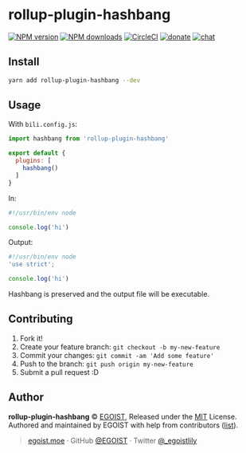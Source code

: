 
# rollup-plugin-hashbang

[![NPM version](https://img.shields.io/npm/v/rollup-plugin-hashbang.svg?style=flat)](https://npmjs.com/package/rollup-plugin-hashbang) [![NPM downloads](https://img.shields.io/npm/dm/rollup-plugin-hashbang.svg?style=flat)](https://npmjs.com/package/rollup-plugin-hashbang) [![CircleCI](https://circleci.com/gh/egoist/rollup-plugin-hashbang/tree/master.svg?style=shield)](https://circleci.com/gh/egoist/rollup-plugin-hashbang/tree/master)  [![donate](https://img.shields.io/badge/$-donate-ff69b4.svg?maxAge=2592000&style=flat)](https://github.com/egoist/donate) [![chat](https://img.shields.io/badge/chat-on%20discord-7289DA.svg?style=flat)](https://chat.egoist.moe)

## Install

```bash
yarn add rollup-plugin-hashbang --dev
```

## Usage

With `bili.config.js`:

```js
import hashbang from 'rollup-plugin-hashbang'

export default {
  plugins: [
    hashbang()
  ]
}
```

In:

```js
#!/usr/bin/env node

console.log('hi')
```

Output:

```js
#!/usr/bin/env node
'use strict';

console.log('hi')
```

Hashbang is preserved and the output file will be executable.

## Contributing

1. Fork it!
2. Create your feature branch: `git checkout -b my-new-feature`
3. Commit your changes: `git commit -am 'Add some feature'`
4. Push to the branch: `git push origin my-new-feature`
5. Submit a pull request :D


## Author

**rollup-plugin-hashbang** © [EGOIST](https://github.com/egoist), Released under the [MIT](./LICENSE) License.<br>
Authored and maintained by EGOIST with help from contributors ([list](https://github.com/egoist/rollup-plugin-hashbang/contributors)).

> [egoist.moe](https://egoist.moe) · GitHub [@EGOIST](https://github.com/egoist) · Twitter [@_egoistlily](https://twitter.com/_egoistlily)
